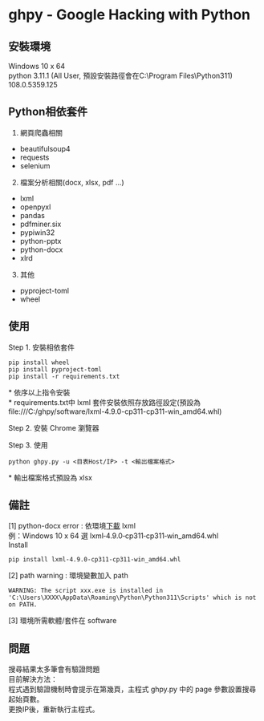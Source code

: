 # ghpy - Google Hacking with Python
## 安裝環境
Windows 10 x 64  
python 3.11.1 (All User, 預設安裝路徑會在C:\Program Files\Python311)  
108.0.5359.125  
## Python相依套件
1. 網頁爬蟲相關
* beautifulsoup4
* requests
* selenium
2. 檔案分析相關(docx, xlsx, pdf ...)
* lxml
* openpyxl
* pandas
* pdfminer.six
* pypiwin32
* python-pptx
* python-docx
* xlrd
3. 其他
* pyproject-toml
* wheel
## 使用
Step 1. 安裝相依套件
```
pip install wheel
pip install pyproject-toml
pip install -r requirements.txt
```
\* 依序以上指令安裝  
\* requirements.txt中 lxml 套件安裝依照存放路徑設定(預設為 file:///C:/ghpy/software/lxml-4.9.0-cp311-cp311-win_amd64.whl)  
  
Step 2. 安裝 Chrome 瀏覽器  
  
Step 3. 使用  
```
python ghpy.py -u <目表Host/IP> -t <輸出檔案格式>
```
\* 輸出檔案格式預設為 xlsx  
## 備註
[1] python-docx error : 依環境[下載](https://www.lfd.uci.edu/~gohlke/pythonlibs/#lxml) lxml  
  例：Windows 10 x 64 選 lxml‑4.9.0‑cp311‑cp311‑win_amd64.whl  
  Install  
```
pip install lxml-4.9.0-cp311-cp311-win_amd64.whl
```
[2] path warning : 環境變數加入 path
```
WARNING: The script xxx.exe is installed in 'C:\Users\XXXX\AppData\Roaming\Python\Python311\Scripts' which is not on PATH.
```
[3] 環境所需軟體/套件在 software
## 問題
搜尋結果太多筆會有驗證問題  
目前解決方法：  
程式遇到驗證機制時會提示在第幾頁，主程式 ghpy.py 中的 page 參數設置搜尋起始頁數。  
更換IP後，重新執行主程式。 
